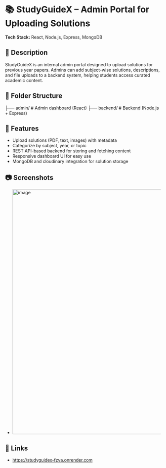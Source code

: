 # 📚 StudyGuideX – Admin Portal for Uploading Solutions

**Tech Stack:** React, Node.js, Express, MongoDB

## 🔹 Description
StudyGuideX is an internal admin portal designed to upload solutions for previous year papers. Admins can add subject-wise solutions, descriptions, and file uploads to a backend system, helping students access curated academic content.

## 📁 Folder Structure
├── admin/ # Admin dashboard (React)
├── backend/ # Backend (Node.js + Express)


## 🔧 Features
- Upload solutions (PDF, text, images) with metadata
- Categorize by subject, year, or topic
- REST API-based backend for storing and fetching content
- Responsive dashboard UI for easy use
- MongoDB and cloudinary integration for solution storage

## 📷 Screenshots
- <img width="697" height="793" alt="image" src="https://github.com/user-attachments/assets/3f8a91d6-e146-4243-88e2-d09ae883d891" />


## 🔗 Links
- https://studyguidex-fzva.onrender.com
